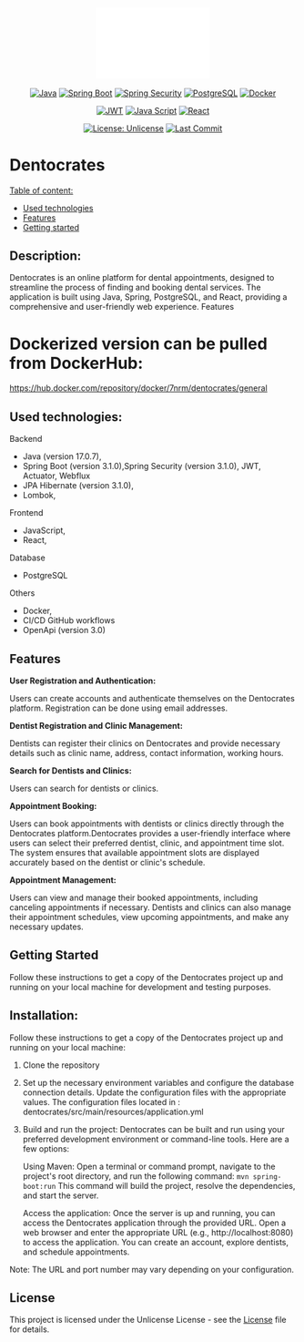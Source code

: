 <!-- MANPAGE: BEGIN EXCLUDED SECTION -->
<div align="center">

[<img src="https://github.com/RMNorbert/Dentocrates/blob/main/dentocrates/frontend/public/dentocrates-dark-logo.png" alt="Dentocrates" width="200">](README.md)

[![Java](https://img.shields.io/badge/Java-blue.svg?logo=openjdk&logoColor=white&labelColor=555555&style=for-the-badge)](https://www.oracle.com/java/technologies/javase-jdk11-downloads.html)
[![Spring Boot](https://img.shields.io/badge/-Spring%20Boot-brightgreen.svg?logo=spring&labelColor=555555&style=for-the-badge)](https://spring.io/projects/spring-boot)
[![Spring Security](https://img.shields.io/badge/-Spring%20Security-darkgreen.svg?logo=springsecurity&labelColor=555555&style=for-the-badge)](https://spring.io/projects/spring-security)
[![PostgreSQL](https://img.shields.io/badge/-PostgreSQL-blue.svg?logo=postgresql&logoColor=0197f6&labelColor=555555&style=for-the-badge)](https://www.postgresql.org)
[![Docker](https://img.shields.io/badge/-docker-blue.svg?logo=docker&logoColor=0197f6&labelColor=white&style=for-the-badge)](https://www.docker.com/)

[![JWT](https://img.shields.io/badge/JWT-323330?style=for-the-badge&logo=jsonwebtokens&logoColor=red)](https://jwt.io/)
[![Java Script](https://img.shields.io/badge/JavaScript-323330?style=for-the-badge&logo=javascript&logoColor=F7DF1E)](https://www.javascript.com/)
[![React](https://img.shields.io/badge/React-grey.svg?logo=react&logoColor=blue&labelColor=323330&style=for-the-badge)](https://vitejs.dev/)

[![License: Unlicense](https://img.shields.io/badge/-Unlicense-blue.svg?logo=unlicense&logoColor=white&style=for-the-badge)](LICENSE "License")
[![Last Commit](https://img.shields.io/github/last-commit/RMNorbert/Dentocrates?logo=github&label=Last%20Commit&style=for-the-badge&display_timestamp=committer)](https://github.com/RMNorbert/Dentocrates/commits "Commit History")


</div>
<!-- MANPAGE: END EXCLUDED SECTION -->



# Dentocrates

[Table of content:](#description)
- [Used technologies](#used-technologies)
- [Features](#features)
- [Getting started](#getting-started)

  
## Description:

Dentocrates is an online platform for dental appointments, designed to streamline the process of finding and booking dental services. The application is built using Java, Spring, PostgreSQL, and React, providing a comprehensive and user-friendly web experience.
Features

# Dockerized version can be pulled from DockerHub:
https://hub.docker.com/repository/docker/7nrm/dentocrates/general

## Used technologies:

 Backend
  - Java (version 17.0.7),
  - Spring Boot (version 3.1.0),Spring Security (version 3.1.0), JWT, Actuator, Webflux
  - JPA Hibernate (version 3.1.0),
  - Lombok,
    
 Frontend
  - JavaScript,
  - React,
  
 Database
  - PostgreSQL
  
  Others
  - Docker,
  - CI/CD GitHub workflows
  - OpenApi (version 3.0)

## Features

**User Registration and Authentication:**

  Users can create accounts and authenticate themselves on the Dentocrates platform.
  Registration can be done using email addresses.

**Dentist Registration and Clinic Management:**

  Dentists can register their clinics on Dentocrates and provide necessary details such
  as clinic name, address, contact information, working hours.

**Search for Dentists and Clinics:**

  Users can search for dentists or clinics.

**Appointment Booking:**

  Users can book appointments with dentists or clinics directly through the Dentocrates
  platform.Dentocrates provides a user-friendly interface where users can select their 
  preferred dentist, clinic, and appointment time slot. The system ensures that available
  appointment slots are displayed accurately based on the dentist or clinic's schedule.

**Appointment Management:**

  Users can view and manage their booked appointments, including canceling appointments
  if necessary. Dentists and clinics can also manage their appointment schedules, view upcoming
  appointments, and make any necessary updates.

## Getting Started

Follow these instructions to get a copy of the Dentocrates project up and running on your local machine for development and testing purposes.

## Installation:

  Follow these instructions to get a copy of the Dentocrates project up and running on your local machine:

1. Clone the repository
    
2. Set up the necessary environment variables and configure the database connection details. Update the configuration files with the appropriate values.
   The configuration files located in : dentocrates/src/main/resources/application.yml

3. Build and run the project: Dentocrates can be built and run using your preferred development environment or command-line tools. Here are a few options:

    Using Maven: Open a terminal or command prompt, navigate to the project's root directory, and run the following command:
        ```
        mvn spring-boot:run
        ```
        This command will build the project, resolve the dependencies, and start the server.

    Access the application: Once the server is up and running, you can access the Dentocrates application through the provided URL. Open a web browser and enter the appropriate URL (e.g., http://localhost:8080) to access the application. You can create an account, explore dentists, and schedule appointments.

Note: The URL and port number may vary depending on your configuration.

## License

This project is licensed under the Unlicense License - see the [License](LICENSE) file for details.
